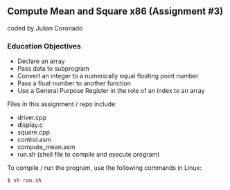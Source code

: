 ## Compute Mean and Square x86 (Assignment #3)
coded by Julian Coronado

### Education Objectives
- Declare an array
- Pass data to subprogram
- Convert an integer to a numerically equal floating point number
- Pass a float number to another function
- Use a General Purpose Register in the role of an index to an array

Files in this assignment / repo include:
+ driver.cpp
+ display.c
+ square.cpp
+ control.asm
+ compute_mean.asm
+ run.sh (shell file to compile and execute program)

To compile / run the program, use the following commands in Linux:

`$ sh run.sh`

